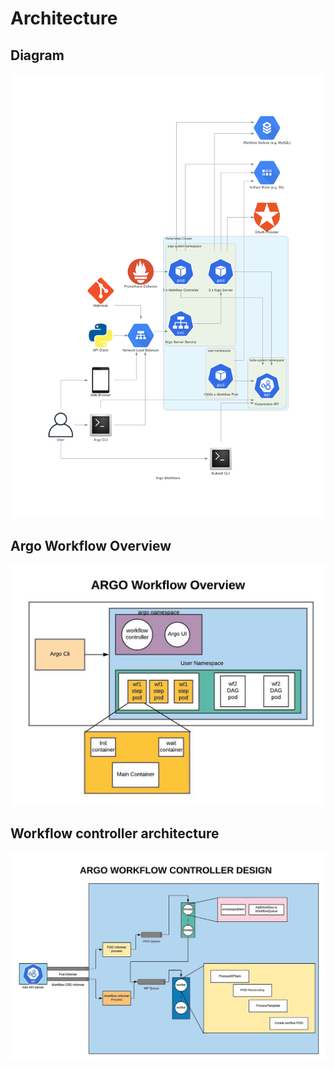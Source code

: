 # Architecture

## Diagram

![diagram](assets/diagram.png)

## Argo Workflow Overview

![diagram](assets/overview.jpeg)

## Workflow controller architecture

![diagram](assets/architecture.jpeg)

